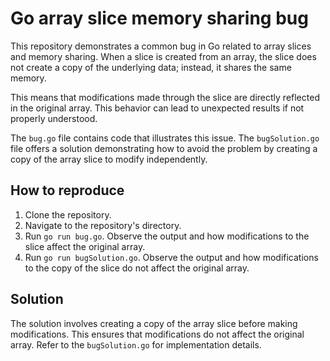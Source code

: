 # Go array slice memory sharing bug

This repository demonstrates a common bug in Go related to array slices and memory sharing.  When a slice is created from an array, the slice does not create a copy of the underlying data; instead, it shares the same memory.

This means that modifications made through the slice are directly reflected in the original array. This behavior can lead to unexpected results if not properly understood.

The `bug.go` file contains code that illustrates this issue. The `bugSolution.go` file offers a solution demonstrating how to avoid the problem by creating a copy of the array slice to modify independently.

## How to reproduce
1. Clone the repository.
2. Navigate to the repository's directory.
3. Run `go run bug.go`. Observe the output and how modifications to the slice affect the original array.
4. Run `go run bugSolution.go`. Observe the output and how modifications to the copy of the slice do not affect the original array.

## Solution
The solution involves creating a copy of the array slice before making modifications. This ensures that modifications do not affect the original array.  Refer to the `bugSolution.go` for implementation details.